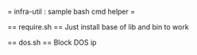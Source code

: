 = infra-util : sample bash cmd helper =

== require.sh ==
Just install base of lib and bin to work

== dos.sh ==
Block DOS ip
